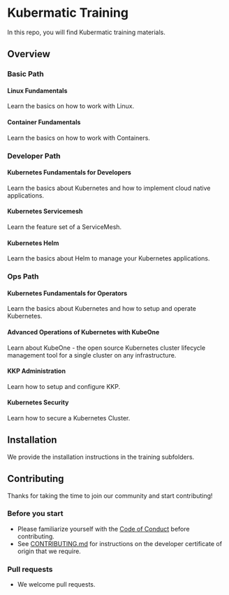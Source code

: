 # Kubermatic Training

In this repo, you will find Kubermatic training materials. 

## Overview

### Basic Path

#### Linux Fundamentals

Learn the basics on how to work with Linux.

#### Container Fundamentals

Learn the basics on how to work with Containers.

### Developer Path

#### Kubernetes Fundamentals for Developers

Learn the basics about Kubernetes and how to implement cloud native applications.

#### Kubernetes Servicemesh

Learn the feature set of a ServiceMesh.

#### Kubernetes Helm

Learn the basics about Helm to manage your Kubernetes applications. 

### Ops Path

#### Kubernetes Fundamentals for Operators

Learn the basics about Kubernetes and how to setup and operate Kubernetes.

#### Advanced Operations of Kubernetes with KubeOne

Learn about KubeOne - the open source Kubernetes cluster lifecycle management tool for a single cluster on any infrastructure.

#### KKP Administration

Learn how to setup and configure KKP.

#### Kubernetes Security

Learn how to secure a Kubernetes Cluster.

## Installation

We provide the installation instructions in the training subfolders. 

## Contributing

Thanks for taking the time to join our community and start contributing!

### Before you start

* Please familiarize yourself with the [Code of Conduct][4] before contributing.
* See [CONTRIBUTING.md][2] for instructions on the developer certificate of origin that we require.

### Pull requests

* We welcome pull requests.

[2]: https://github.com/kubermatic-labs/trainings/blob/master/CONTRIBUTING.md
[4]: https://github.com/kubermatic-labs/trainings/blob/master/CODE_OF_CONDUCT.md
